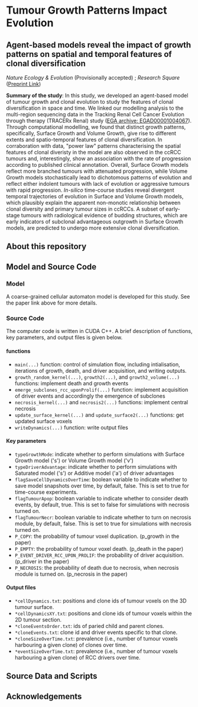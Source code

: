 # Tumour Growth Patterns Impact Evolution

## Agent-based models reveal the impact of growth patterns on spatial and temporal features of clonal diversification

*Nature Ecology & Evolution* (Provisionally accepted) ; *Research Square* ([Preprint Link](https://www.researchsquare.com/article/rs-244285/v1 "Preprint on Research Square"))

**Summary of the study**: In this study, we developed an agent-based model of tumour growth and clonal evolution to study the features of clonal diversification in space and time. We linked our modelling analysis to the multi-region sequencing data in the Tracking Renal Cell Cancer Evolution through therapy (TRACERx Renal) study ([EGA archive: EGAD00001004067](https://ega-archive.org/studies/EGAS00001002793 "Data on EGA")). Through computational modelling, we found that distinct growth patterns, specifically, Surface Growth and Volume Growth, give rise to different extents and spatio-temporal features of clonal diversification. In corraboration with data, "power law" patterns characterising the spatial features of clonal diveristy in the model are also observed in the ccRCC tumours and, interestingly, show an association with the rate of progression according to published clinical annotation. Overall, Surface Growth models reflect more branched tumours with attenuated progression, while Volume Growth models stochastically lead to dichotomous patterns of evolution and reflect either indolent tumours with lack of evolution or aggressive tumours with rapid progression. *In-silico* time-course studies reveal divergent temporal trajectories of evolution in Surface and Volume Growth models, which plausibly explain the apparent non-monotic relationship between clonal diversity and primary tumour sizes in ccRCCs. A subset of early-stage tumours with radiological evidence of budding structures, which are early indicators of subclonal advantageous outgrowth in Surface Growth models, are predicted to undergo more extensive clonal diversification. 


## About this repository

## Model and Source Code

### Model
A coarse-grained cellular automaton model is developed for this study. See the paper link above for more details.

### Source Code
The computer code is written in CUDA C++. A brief description of functions, key parameters, and output files is given below.

#### functions
* `main(...)` function: control of simulation flow, including intialisation, iterations of growth, death, and driver acquisition, and writing outputs.
* `growth_random_kernel(...)`, `growth2(...)`, and `growth2_volume(...)` functions: implement death and growth events
* `emerge_subclones_rcc_uponProlif(...)` function: implement acquisition of driver events and accordingly the emergence of subclones
* `necrosis_kernel(...)` and `necrosis2(...)` functions: implement central necrosis
* `update_surface_kernel(...)` and `update_surface2(...)` functions: get updated surface voxels
* `writeDynamics(...)` function: write output files

#### Key parameters
* `typeGrowthMode`: indicate whether to perform simulations with Surface Growth model ('s') or Volume Growth model ('v')
* `typeDriverAdvantage`: indicate whether to perform simulations with Saturated model ('s') or Additive model ('a') of driver advantages
* `flagSaveCellDynamicsOverTime`: boolean variable to indicate whether to save model snapshots over time, by default, false. This is set to true for time-course experiments.
* `flagTumourApop`: boolean variable to indicate whether to consider death events, by default, true. This is set to false for simulations with necrosis turned on.
* `flagTumourNecr`: boolean variable to indicate whether to turn on necrosis module, by default, false. This is set to true for simulations with necrosis turned on.
* `P_COPY`: the probability of tumour voxel duplication. (p_growth in the paper)
* `P_EMPTY`: the probability of tumour voxel death. (p_death in the paper)
* `P_EVENT_DRIVER_RCC_UPON_PROLIF`: the probability of driver acquisition. (p_driver in the paper)
* `P_NECROSIS`: the probability of death due to necrosis, when necrosis module is turned on. (p_necrosis in the paper)

#### Output files
* `*cellDynamics.txt`: positions and clone ids of tumour voxels on the 3D tumour surface. 
* `*cellDynamicsXY.txt`: positions and clone ids of tumour voxels within the 2D tumour section.
* `*cloneEventsOrder.txt`: ids of paried child and parent clones.
* `*cloneEvents.txt`: clone id and driver events specific to that clone.
* `*cloneSizeOverTime.txt`: prevalence (i.e., number of tumour voxels harbouring a given clone) of clones over time.
* `*eventSizeOverTime.txt`: prevalence (i.e., number of tumour voxels harbouring a given clone) of RCC drivers over time.

## Source Data and Scripts

## Acknowledgements

